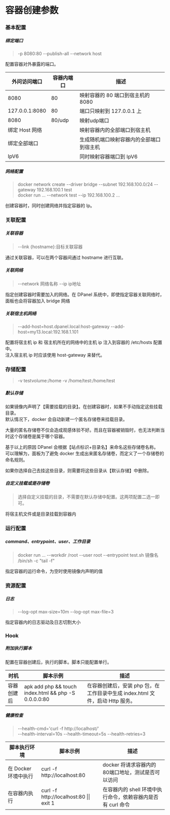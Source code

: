 # 容器创建参数

### 基本配置
##### 绑定端口

> -p 8080:80 --publish-all --network host 

配置容器对外暴露的端口。

| 外问访问端口 | 容器内端口 | 描述 | 
| --- | --- | --- |
| 8080 | 80 | 映射容器的 80 端口到宿主机的 8080 |
| 127.0.0.1:8080 | 80 | 端口只映射到 127.0.0.1 上 |
| 8080 | 80/udp | 映射udp端口 |
| 绑定 Host 网络 |  | 映射容器内的全部端口到宿主机 |
| 绑定全部端口 |  | 生成随机端口映射容器内的全部端口到宿主机 |
| IpV6 |  | 同时映射容器端口到 IpV6 |

##### 网络配置

> docker network create --driver bridge --subnet 192.168.100.0/24 --gateway 192.168.100.1 test \
> docker run ... --network test --ip 192.168.100.2 ...

创建容器时，同时创建网络并指定容器的 Ip。

### 关联配置

##### 关联容器

> --link {hostname}:目标关联容器 

通过关联容器，可以在两个容器间通过 hostname 进行互联。

##### 关联网络

> --network 网络名称 --ip ip地址

指定创建容器时需要加入的网络。在 DPanel 系统中，即使指定容器关联网络时，面板也会将容器加入 bridge 网络

##### 关联宿主机网络

> --add-host=host.dpanel.local:host-gateway --add-host=my13.local:192.168.1.101

配置将宿主机 ip 和 宿主机所在的网络中的主机 ip 注入到容器的 /etc/hosts 配置中。\
注入宿主机 ip 时应该使用 host-gateway 来替代。

### 存储配置

> -v testvolume:/home -v /home/test:/home/test

##### 默认存储

如果镜像内声明了【需要挂载的目录】。在创建容器时，如果不手动指定这些挂载目录。\
默认情况下，docker 会自动新建一个匿名存储卷来挂载目录。

大量的匿名存储卷不仅会造成观感体验不好。而且在容器被销毁时，也无法判断当时这个存储卷是属于哪个容器。

基于以上的原因 DPanel 会根据【站点标识+目录名】来命名这些存储卷名称。\
可以理解为，面板为了避免 docker 生成出来匿名存储卷，而定义了一个存储卷的命名规则。

如果你选择自己去挂这些目录，则需要将这些目录从【默认存储】中删除。

##### 自定义挂载或是存储卷

> 选择自定义挂载的目录，不需要在默认存储中配置。这两项配置二选一即可。

将宿主机文件或是目录挂载到容器内

### 运行配置

##### command、entrypoint、user、工作目录

> docker run ... --workdir /root --user root --entrypoint test.sh 镜像名 /bin/sh -c "tail -f"

指定容器的运行命令，为空时使用镜像内声明的值

### 资源配置

##### 日志

> --log-opt max-size=10m --log-opt max-file=3 

指定容器内的日志驱动及日志切割大小

### Hook 

##### 附加执行脚本

配置在容器创建后，执行的脚本。脚本只能配置单行。

| 时机 | 脚本示例 | 描述 | 
| --- | --- | --- |
| 容器创建后 | apk add php && touch index.html && php -S 0.0.0.0:80 | 在容器创建后，安装 php 包，在工作目录中生成 index.html 文件，启动 Http 服务。 |

##### 健康检查

> --health-cmd='curl -f http://localhost/' \
  --health-interval=10s --health-timeout=5s --health-retries=3 

| 脚本执行环境 | 脚本示例 | 描述 | 
| --- | --- | --- |
| 在 Docker 环境中执行 | curl -f http://localhost:80 | docker 将请求容器内的80端口地址，测试是否可以访问 |
| 在容器内执行 | curl -f http://localhost:80 \|\| exit 1 | 在容器内的 shell 环境中执行命令，依赖容器内是否有 curl 命令 |